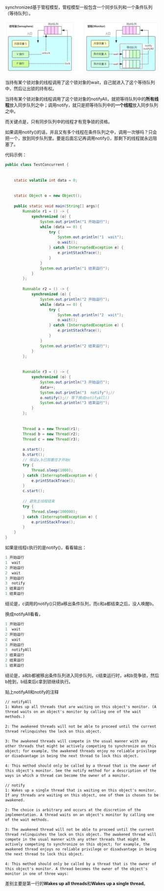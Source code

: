 synchronized基于管程模型，管程模型一般包含一个同步队列和一个条件队列（等待队列）。

![img](../img/1322310-20200320081430470-1065805408.png)

当持有某个锁对象的线程调用了这个锁对象的wait，自己就进入了这个等待队列中，然后让出锁的持有权。

当持有某个锁对象的线程调用了这个锁对象的notifyAll，就把等待队列中的**所有线程**放入同步队列之中；调用notify，就只是把等待队列中的**一个线程**放入同步队列之中。

而关键点是，只有同步队列中的线程才有竞争锁的资格。

如果调用notify()的话，并且又有多个线程在条件队列之中，调用一次够吗？只会把一个，放到同步队列里。要是后面忘记再调用notify()，那剩下的线程就永远阻塞了。



代码示例：

```java
public class TestConcurrent {


    static volatile int data = 0;


    static Object o = new Object();

    public static void main(String[] args){
        Runnable r1 = () -> {
            synchronized (o) {
                System.out.println("1 开始运行");
                while (data == 0) {
                    try {
                        System.out.println("1  wait");
                        o.wait();
                    } catch (InterruptedException e) {
                        e.printStackTrace();
                    }
                }
                System.out.println("1 结束运行");
            }
        };

        Runnable r2 = () -> {
            synchronized (o) {
                System.out.println("2 开始运行");
                while (data == 0) {
                    try {
                        System.out.println("2  wait");
                        o.wait();
                    } catch (InterruptedException e) {
                        e.printStackTrace();
                    }
                }
                System.out.println("2 结束运行");
            }
        };


        Runnable r3 = () -> {
            synchronized (o) {
                System.out.println("3 开始运行");
                data++;
                System.out.println("3  notify");//
                o.notify();// 等下换成notifyAll()
                System.out.println("3 结束运行");
            }
        };


        Thread a = new Thread(r1);
        Thread b = new Thread(r2);
        Thread c = new Thread(r3);

        a.start();
        b.start();
        // 保证a,b已阻塞住才开始c
        try {
            Thread.sleep(1000);
        } catch (InterruptedException e) {
            e.printStackTrace();
        }
        c.start();

        // 避免主线程结束
        try {
            Thread.sleep(100000);
        } catch (InterruptedException e) {
            e.printStackTrace();
        }
    }
}
```

如果是线程c执行的是notify()，看看输出：

```java
1 开始运行
1  wait
2 开始运行
2  wait
3 开始运行
3  notify
3 结束运行
1 结束运行
```

结论是，c调用的notify()只把a移出条件队列，而c和a都结束之后，没人唤醒b。



换成notifyAll看看，

```java
1 开始运行
1  wait
2 开始运行
2  wait
3 开始运行
3  notifyAll
3 结束运行
2 结束运行
1 结束运行
```

结论是，a和b都被移出条件队列进入同步队列，c结束运行时，a和b竞争锁，然后b抢到，b结束后c拿到锁继续执行。



贴上notifyAll和notify的注释

```
// notifyAll
1: Wakes up all threads that are waiting on this object's monitor. (A thread waits on an object's monitor by calling one of the wait methods.)

2: The awakened threads will not be able to proceed until the current thread relinquishes the lock on this object. 

3: The awakened threads will compete in the usual manner with any other threads that might be actively competing to synchronize on this object; for example, the awakened threads enjoy no reliable privilege or disadvantage in being the next thread to lock this object.

4: This method should only be called by a thread that is the owner of this object's monitor. See the notify method for a description of the ways in which a thread can become the owner of a monitor.

// notify
1: Wakes up a single thread that is waiting on this object's monitor. If any threads are waiting on this object, one of them is chosen to be awakened. 

2: The choice is arbitrary and occurs at the discretion of the implementation. A thread waits on an object's monitor by calling one of the wait methods.

3: The awakened thread will not be able to proceed until the current thread relinquishes the lock on this object. The awakened thread will compete in the usual manner with any other threads that might be actively competing to synchronize on this object; for example, the awakened thread enjoys no reliable privilege or disadvantage in being the next thread to lock this object.

4: This method should only be called by a thread that is the owner of this object's monitor. A thread becomes the owner of the object's monitor in one of three ways:
```

差别主要是第一行的**Wakes up all threads**和**Wakes up a single thread**。